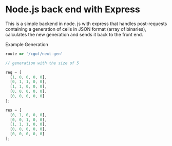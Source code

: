 # Node.js back end with Express

This is a simple backend in node. js with express that handles post-requests containing a generation of cells in JSON format (array of binaries), calculates the new generation and sends it back to the front end.

Example Generation

```javascript
route => '/cgof/next-gen'

// generation with the size of 5

req = [
  [1, 0, 0, 0, 0],
  [0, 1, 1, 0, 0],
  [1, 1, 0, 0, 0],
  [0, 0, 0, 0, 0],
  [0, 0, 0, 0, 0]
];

res = [
  [0, 1, 0, 0, 0],
  [0, 0, 1, 0, 0],
  [1, 1, 1, 0, 0],
  [0, 0, 0, 0, 0],
  [0, 0, 0, 0, 0]
];
```      